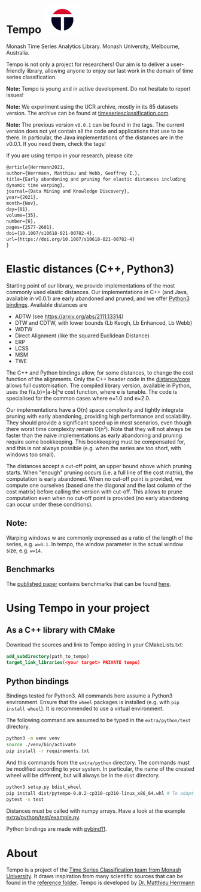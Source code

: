 # Tempo ![logo](./doc/logos/tempo100.png)
Monash Time Series Analytics Library.
Monash University, Melbourne, Australia.

Tempo is not only a project for researchers!
Our aim is to deliver a user-friendly library,
allowing anyone to enjoy our last work in the domain of time series classification.

**Note:** Tempo is young and in active development. Do not hesitate to report issues!

**Note:** We experiment using the UCR archive, mostly in its 85 datasets version.
The archive can be found at [timeseriesclassification.com](http://timeseriesclassification.com/dataset.php).

**Note:** The previous version `v0.0.1` can be found in the tags.
The current version does not yet contain all the code and applications that use to be there.
In particular, the Java implementations of the distances are in the v0.0.1.
If you need them, check the tags!

If you are using tempo in your research, please cite
```
@article{Herrmann2021,
author={Herrmann, Matthieu and Webb, Geoffrey I.},
title={Early abandoning and pruning for elastic distances including dynamic time warping},
journal={Data Mining and Knowledge Discovery},
year={2021},
month={Nov},
day={01},
volume={35},
number={6},
pages={2577-2601},
doi={10.1007/s10618-021-00782-4},
url={https://doi.org/10.1007/s10618-021-00782-4}
}
```

# Elastic distances (C++, Python3)
Starting point of our library, we provide implementations of the most commonly used elastic distances.
Our implementations in C++ (and Java, available in v0.0.1) are early abandoned and pruned, and we offer [Python3 bindings](#python3-bindings).
Available distances are
 * ADTW (see https://arxiv.org/abs/2111.13314)
 * DTW and CDTW, with lower bounds (Lb Keogh, Lb Enhanced, Lb Webb)
 * WDTW
 * Direct Alignment (like the squared Euclidean Distance)
 * ERP
 * LCSS
 * MSM
 * TWE

The C++ and Python bindings allow, for some distances, to change the cost function of the alignments.
Only the C++ header code in the [distance/core](src/tempo/distance/core) allows full customisation.
The compiled library version, available in Python,
uses the f(a,b)=|a-b|^e cost function, where e is tunable.
The code is specialised for the common cases where e=1.0 and e=2.0.

Our implementations have a O(n) space complexity and tightly integrate pruning with early abandoning,
providing high performance and scalability.
They should provide a significant speed up in most scenarios, even though there worst time complexity remain O(n²).
Note that they will not always be faster than the naive implementations
as early abandoning and pruning require some bookkeeping.
This bookkeeping must be compensated for, and this is not always possible
(e.g. when the series are too short, with windows too small).

The distances accept a cut-off point, an upper bound above which pruning starts.
When "enough" pruning occurs (i.e. a full line of the cost matrix),
the computation is early abandoned.
When no cut-off point is provided, we compute one ourselves
(based one the diagonal and the last column of the cost matrix)
before calling the version with cut-off.
This allows to prune computation even when no cut-off point is provided
(no early abandoning can occur under these conditions).

## Note:
Warping windows w are commonly expressed as a ratio of the length of the series, e.g. `w=0.1`.
In tempo, the window parameter is the actual window size, e.g. `w=14`.

## Benchmarks
The [published paper](https://link.springer.com/article/10.1007/s10618-021-00782-4)
contains benchmarks that can be found [here](https://github.com/HerrmannM/paper-2021-EAPElasticDist).


# Using Tempo in your project

## As a C++ library with CMake
Download the sources and link to Tempo adding in your CMakeLists.txt:
```cmake
add_subdirectory(path_to_tempo)
target_link_libraries(<your target> PRIVATE tempo)
```

## Python bindings
Bindings tested for Python3. All commands here assume a Python3 environment.
Ensure that the `wheel` packages is installed (e.g. with `pip install wheel`).
It is recommended to use a virtual environment.

The following command are assumed to be typed in the `extra/python/test` directory.
```bash
python3 -m venv venv
source ./venv/bin/activate
pip install -r requirements.txt
```

And this commands from the `extra/python` directory.
The commands must be modified according to your system.
In particular, the name of the created wheel will be different,
but will always be in the `dist`
directory.
```bash
python3 setup.py bdist_wheel
pip install dist/pytempo-0.0.2-cp310-cp310-linux_x86_64.whl # To adapt!
pytest -s test 
```

Distances must be called with numpy arrays.
Have a look at the example [extra/python/test/example.py](bindings/python/example.py).

Python bindings are made with [pybind11](https://github.com/pybind/pybind11).

# About
Tempo is a project of the [Time Series Classification team from Monash University](https://www.monash.edu/it/dsai/machine-learning).
It draws inspiration from many scientific sources that can be found in the [reference folder](./doc/references).
Tempo is developed by [Dr. Matthieu Herrmann](https://github.com/HerrmannM)
